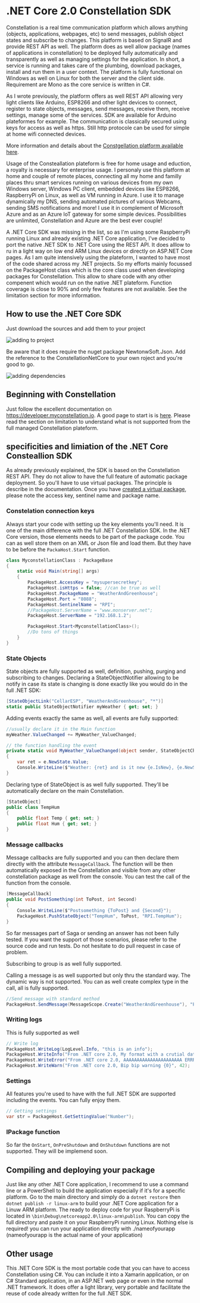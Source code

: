 # .NET Core 2.0 Constellation SDK
Constellation is a real time communication platform which allows anything (objects, applications, webpages, etc) to send messages, publish object states and subscribe to changes. This platform is based on SignalR and provide REST API as well. The platform does as well allow package (names of applications in constellation) to be deployed fully automatically and transparently as well as managing settings for the application. In short, a service is running and takes care of the plumbing, download packages, install and run them in a user context. The platform is fully functional on Windows as well on Linux for both the server and the client side. Requirement are Mono as the core service is written in C#. 

As I wrote previously, the platform offers as well REST API allowing very light clients like Arduino, ESP8266 and other light devices to connect, register to state objects, messages, send messages, receive them, receive settings, manage some of the services. SDK are available for Arduino plateformes for example. The communication is classically secured using keys for access as well as https. Still http protocole can be used for simple at home wifi connected devices.

More information and details about the [Constgellation platform available here](https://developer.myconstellation.io/plateforme/).

Usage of the Consteallation plateform is free for home usage and eduction, a royalty is necessary for enterprise usage. I personaly use this platform at home and couple of remote places, connecting all my home and familly places thru smart services running on various devices from my own Windows server, Windows PC client, embedded devices like ESP8266, RaspberryPi on Linux, as well as VM running in Azure. I use it to manage dynamically my DNS, sending automated pictures of various Webcams, sending SMS notifications and more! I use it in complement of Microsoft Azure and as an Azure IoT gateway for some simple devices. Possibilities are unlimited, Constellation and Azure are the best ever couple!

A .NET Core SDK was missing in the list, so as I'm using some RaspberryPi running Linux and already existing .NET Core application, I've decided to port the native .NET SDK to .NET Core using the REST API. It does alllow to ru in a light way on low end ARM Linux devices or directly on ASP.NET Core pages. As I am quite intensively using the plateform, I wanted to have most of the code shared across my .NET projects. So my efforts mainly focussed on the PackageHost class which is the core class used when developing packages for Constellation. This allow to share code with any other compenent which would run on the native .NET plateform. Function coverage is close to 90% and only few features are not available. See the limitation section for more information.  

## How to use the .NET Core SDK
Just download the sources and add them to your project

![adding to project](./docs/project.png)

Be aware that it does require the nuget package NewtonwSoft.Json.
Add the reference to the ConstellationNetCore to your own roject and you're good to go.

![adding dependencies](./docs/project2.png)

## Beginning with Constellation
Just follow the excellent documentation on https://developer.myconstellation.io. A good page to start is is [here](https://developer.myconstellation.io/getting-started/creez-votre-premier-package-constellation-en-csharp/). Please read the section on limitation to understand what is not supported from the full managed Constellation plateform.

## specificities and limiation of the .NET Core Consteallion SDK
As already previously explained, the SDK is based on the Constellation REST API. They do not allow to have the full feature of automatic package deployment. So you'll have to use virtual packages. The principle is  describe in the documentation. Once you have [created a virtual package](https://developer.myconstellation.io/concepts/sentinels-packages-virtuels/), please note the access key, sentinel name and package name.

### Constelation connection keys 
Always start your code with setting up the key elements you'll need. It is one of the main difference with the full .NET Constellation SDK. In the .NET Core version, those elements needs to be part of the package code. You can as well store them on an XML or Json file and load them. But they have to be before the ```PackaHost.Start``` function.

```C#
class MyconstellationClass : PackageBase
{
    static void Main(string[] args)
    {
        PackageHost.AccessKey = "mysupersecretkey";
        PackageHost.isHttps = false; //can be true as well
        PackageHost.PackageName = "WeatherAndGreenhouse";
        PackageHost.Port = "8088";
        PackageHost.SentinelName = "RPI";
        //PackageHost.ServerName = "www.monserver.net";
        PackageHost.ServerName = "192.168.1.2";

        PackageHost.Start<MyconstellationClass>();
        //Do tons of things
    }
}
``` 

### State Objects 
State objects are fully supported as well, definition, pushing, purging and subscribing to changes.
Declaring a StateObjectNotifier allowing to be notify in case its state is changing is done exactly like you would do in the full .NET SDK:
```C#
[StateObjectLink("CellarESP", "WeatherAndGreenhouse", "*")]
static public StateObjectNotifier myWeather { get; set; }
```
Adding events exactly the same as well, all events are fully supported:
```C#
//usually declare it in the Main function
myWeather.ValueChanged += MyWeather_ValueChanged;

// the function handling the event
private static void MyWeather_ValueChanged(object sender, StateObjectChangedEventArgs e)
{
    var ret = e.NewState.Value;            
    Console.WriteLine($"Weather: {ret} and is it new {e.IsNew}, {e.NewState.LastUpdate}");
}
```
Declaring type of StateObject is as well fully supported. They'll be automatically declare on the main Constellation.
```C#
[StateObject]
public class TempHum
{
    public float Temp { get; set; }
    public float Hum { get; set; }
}
```

### Message callbacks
Message callbacks are fully supported and you can then declare them directly with the attribute ```MessageCallback```. The function will be then automatically exposed in the Constellation and visible from any other constellation package as well from the console. You can test the call of the function from the console.

```C#
[MessageCallback]
public void PostSomething(int ToPost, int Second)
{
    Console.WriteLine($"Postsomething {ToPost} and {Second}");
    PackageHost.PushStateObject("TempHum", ToPost, "RPI.TempHum");
}
```

So far messages part of Saga or sending an answer has not been fully tested. If you want the support of those scenarios, please refer to the source code and run tests. Do not hesitate to do pull request in case of problem.

Subscribing to group is as well fully supported.

Calling a message is as well supported but only thru the standard way. The dynamic way is not supported. You can as well create complex type in the call, all is fully supported.

```C#
//Send message with standard method
PackageHost.SendMessage(MessageScope.Create("WeatherAndGreenhouse"), "PostSomething", new object[] { ToPost as System.Int32, Second as System.Int32 }); 
```
### Writing logs
This is fully supported as well
```C#
// Write log
PackageHost.WriteLog(LogLevel.Info, "this is an info");
PackageHost.WriteInfo("From .NET core 2.0, My format with a crutial data: {0}", "crutial data");
PackageHost.WriteError("From .NET core 2.0, AAAAAAAAAAAAAAAAAAAAAA ERRRRRRROOOORRRRR");
PackageHost.WriteWarn("From .NET core 2.0, Bip bip warning {0}", 42);
```

### Settings
All features you're used to have with the full .NET SDK are supported including the events. You can fully enjoy them.
```C#
// Getting settings
var str = PackageHost.GetSettingValue("Number"); 
```

### IPackage function
So far the ```OnStart```, ```OnPreShutdown``` and ```OnShutdown``` functions are not supported. They will be implemend soon.

## Compiling and deploying your package
Just like any other .NET Core application, I recommend to use a command line or a PowerShell to build the application especially if it's for a specific platform.
Go to the main directory and simply do a ```dotnet restore``` then ```dotnet publish -r linux-arm``` to build your .NET Core application for a Linuw ARM platform.
The ready to deploy code for your RaspberryPi is located in ```\bin\Debug\netcoreapp2.0\linux-arm\publish```. You can copy the full directory and paste it on your RaspberryPi running Linux. Nothing else is required! you can run your application directly with ./nameofyourapp (nameofyourapp is the actual name of your application)

## Other usage
This .NET Core SDK is the most portable code that you can have to access Constellation using C#. You can include it into a Xamarin application, or on C# Standard application, in an ASP.NET web page or even in the normal .NET framework. It does offer a light library, very portable and facilitate the reuse of code already written for the full .NET SDK. 

